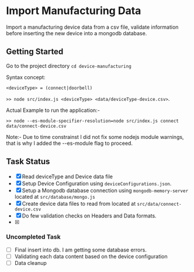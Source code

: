 # Import Manufacturing Data

Import a manufacturing device data from a csv file, validate information before inserting the new device into a mongodb database.

## Getting Started

Go to the project directory
`cd device-manufacturing`

Syntax concept:

`<deviceType> = (connect|doorbell)`

`>> node src/index.js <deviceType> <data/deviceType-device.csv>`.

Actual Example to run the application:-

`>> node --es-module-specifier-resolution=node src/index.js connect data/connect-device.csv`

Note:- Due to time constrainst I did not fix some nodejs module warnings, that is why I added the --es-module flag to proceed.

## Task Status

- [x] Read deviceType and Device data file
- [x] Setup Device Configuration using `deviceConfigurations.json`.
- [x] Setup a Mongodb database connection using `mongodb-memory-server` located at `src/database/mongo.js`
- [x] Create device data files to read from located at `src/data/connect-device.csv`
- [x] Do few validation checks on Headers and Data formats.
- [x]

### Uncompleted Task

- [ ] Final insert into db. I am getting some database errors.
- [ ] Validating each data content based on the device configuration
- [ ] Data cleanup
